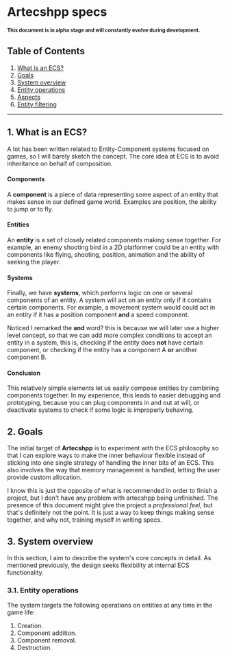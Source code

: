 # Artecshpp specs

<small>**This document is in alpha stage and will constantly evolve during development.**</small>

## Table of Contents

1. [What is an ECS?](#1-what-is-an-ecs)
2. [Goals](#2-goals)
3. [System overview](#3-system-overview)
  1. [Entity operations](#3-1-entity-operations)
  2. [Aspects](#3-2-aspects)
  3. [Entity filtering](#3-3-entity-filtering)


---

## 1. What is an ECS?

A lot has been written related to Entity-Component systems focused on games, so I will barely sketch the concept. The core idea at ECS is to avoid inheritance on behalf of composition.

#### Components
A **component** is a piece of data representing some aspect of an entity that makes sense in our defined game world. Examples are position, the ability to jump or to fly.

#### Entities
An **entity** is a set of closely related components making sense together. For example, an enemy shooting bird in a 2D platformer could be an entity with components like flying, shooting, position, animation and the ability of seeking the player.  

#### Systems
Finally, we have **systems**, which performs logic on one or several components of an entity. A system will act on an entity only if it contains certain components. For example, a movement system would could act in an entity if it has a position component **and** a speed component.

Noticed I remarked the **and** word? this is because we will later use a higher level concept, so that we can add more complex conditions to accept an entity in a system, this is, checking if the entity does **not** have certain component, or checking if the entity has a component A **or** another component B.

#### Conclusion

This relatively simple elements let us easily compose entities by combining components together. In my experience, this leads to easier debugging and prototyping, because you can plug components in and out at will, or deactivate systems to check if some logic is improperly behaving.

## 2. Goals

The initial target of **Artecshpp** is to experiment with the ECS philosophy so that I can explore ways to make the inner behaviour flexible instead of sticking into one single strategy of handling the inner bits of an ECS. This also involves the way that memory management is handled, letting the user provide custom allocation.

I know this is just the opposite of what is recommended in order to finish a project, but I don't have any problem with artecshpp being unfinished. The presence of this document might give the project a *professional feel*, but that's definitely not the point. It is just a way to keep things making sense together, and why not, training myself in writing specs.

## 3. System overview

In this section, I aim to describe the system's core concepts in detail. As mentioned previously, the design seeks flexibility at internal ECS functionality.

### 3.1. Entity operations

The system targets the following operations on entities at any time in the game life:

1. Creation.
2. Component addition.
3. Component removal.
4. Destruction.
